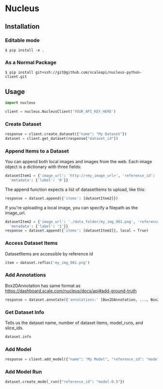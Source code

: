 # Nucleus

## Installation

### Editable mode

`$ pip install -e . `

### As a Normal Package

`$ pip install git+ssh://git@github.com/scaleapi/nucleus-python-client.git`

## Usage

```python
import nucleus

client = nucleus.NucleusClient('YOUR_API_KEY_HERE')
```

### Create Dataset

```python
response = client.create_dataset({"name": "My Dataset"})
dataset = client.get_dataset(response["dataset_id"])
```

### Append Items to a Dataset
You can append both local images and images from the web.
Each image object is a dictionary with three fields:
```python
datasetItem1 = {'image_url': 'http://<my_image_url>', 'reference_id': 'my_image_name.jpg',
  'metadata': {'label': '0'}}
```

The append function expects a list of datasetItems to upload, like this:
```python
response = dataset.append({'items': [datasetItem2]})
```

If you're uploading a local image, you can specify a filepath as the image_url.
```python
datasetItem2 = {'image_url': './data_folder/my_img_001.png', 'reference_id': 'my_img_001.png',
  'metadata': {'label': '1'}}
response = dataset.append({'items': [datasetItem2]}, local = True)
```

### Access Dataset Items
DatasetItems are accessible by reference id
```python
item = dataset.refloc('my_img_001.png')
```

### Add Annotations
Box2DAnnotation has same format as https://dashboard.scale.com/nucleus/docs/api#add-ground-truth
```python
response = dataset.annotate({'annotations:' [Box2DAnnotation, ..., Box2DAnnotation]});
```

### Get Dataset Info
Tells us the dataset name, number of dataset items, model_runs, and slice_ids.
```python
dataset.info
```

### Add Model

```python
response = client.add_model({"name": "My Model", "reference_id": "model-0.5", "metadata": {"iou_thr": 0.5}})
```

### Add Model Run

```python
dataset.create_model_run({"reference_id": "model-0.5"})
```
